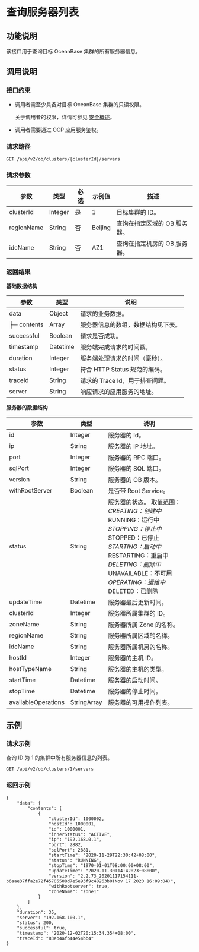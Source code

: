 查询服务器列表
============================

**功能说明**
-----------------------------

该接口用于查询目标 OceanBase 集群的所有服务器信息。

**调用说明**
-----------------------------

### 接口约束

* 调用者需至少具备对目标 OceanBase 集群的只读权限。

  关于调用者的权限，详情可参见 [安全概述](../../4.user-guide-2/3.features/7.system-management-features-1/4.security-overview.md)。
  
* 调用者需要通过 OCP 应用服务鉴权。

### 请求路径

`GET /api/v2/ob/clusters/{clusterId}/servers`

### 请求参数

|     参数     |   类型    | 必选 |   示例值   |        描述        |
|------------|---------|----|---------|------------------|
| clusterId  | Integer | 是  | 1       | 目标集群的 ID。        |
| regionName | String  | 否  | Beijing | 查询在指定区域的 OB 服务器。 |
| idcName    | String  | 否  | AZ1     | 查询在指定机房的 OB 服务器。 |

### 返回结果

**基础数据结构**

|     参数      |    类型    |          说明           |
|-------------|----------|-----------------------|
| data        | Object   | 请求的业务数据。              |
| ├─ contents | Array    | 服务器信息的数组，数据结构见下表。     |
| successful  | Boolean  | 请求是否成功。               |
| timestamp   | Datetime | 服务端完成请求的时间戳。          |
| duration    | Integer  | 服务端处理请求的时间（毫秒）。       |
| status      | Integer  | 符合 HTTP Status 规范的编码。 |
| traceId     | String   | 请求的 Trace Id，用于排查问题。  |
| server      | String   | 响应请求的应用服务的地址。         |

**服务器的数据结构**

|         参数          |     类型      |                                                                                                                                                                                                                                                                                           说明                                                                                                                                                                                                                                                                                           |
|---------------------|-------------|----------------------------------------------------------------------------------------------------------------------------------------------------------------------------------------------------------------------------------------------------------------------------------------------------------------------------------------------------------------------------------------------------------------------------------------------------------------------------------------------------------------------------------------------------------------------------------------|
| id                  | Integer     | 服务器的 Id。                                                                                                                                                                                                                                                                                                                                                                                                                                                                                                                                                                               |
| ip                  | String      | 服务器的 IP 地址。                                                                                                                                                                                                                                                                                                                                                                                                                                                                                                                                                                            |
| port                | Integer     | 服务器的 RPC 端口。                                                                                                                                                                                                                                                                                                                                                                                                                                                                                                                                                                           |
| sqlPort             | Integer     | 服务器的 SQL 端口。                                                                                                                                                                                                                                                                                                                                                                                                                                                                                                                                                                           |
| version             | String      | 服务器的 OB 版本。                                                                                                                                                                                                                                                                                                                                                                                                                                                                                                                                                                            |
| withRootServer      | Boolean     | 是否带 Root Service。                                                                                                                                                                                                                                                                                                                                                                                                                                                                                                                                                                      |
| status              | String      | 服务器的状态。 取值范围： *CREATING：创建中* RUNNING：运行中   *STOPPING：停止中* STOPPED：已停止   *STARTING：启动中* RESTARTING：重启中   *DELETING：删除中* UNAVAILABLE：不可用   *OPERATING：运维中* DELETED：已删除    |
| updateTime          | Datetime    | 服务器最后更新时间。                                                                                                                                                                                                                                                                                                                                                                                                                                                                                                                                                                             |
| clusterId           | Integer     | 服务器所属集群的 ID。                                                                                                                                                                                                                                                                                                                                                                                                                                                                                                                                                                           |
| zoneName            | String      | 服务器所属 Zone 的名称。                                                                                                                                                                                                                                                                                                                                                                                                                                                                                                                                                                        |
| regionName          | String      | 服务器所属区域的名称。                                                                                                                                                                                                                                                                                                                                                                                                                                                                                                                                                                            |
| idcName             | String      | 服务器所属机房的名称。                                                                                                                                                                                                                                                                                                                                                                                                                                                                                                                                                                            |
| hostId              | Integer     | 服务器的主机 ID。                                                                                                                                                                                                                                                                                                                                                                                                                                                                                                                                                                             |
| hostTypeName        | String      | 服务器的主机的类型。                                                                                                                                                                                                                                                                                                                                                                                                                                                                                                                                                                             |
| startTime           | Datetime    | 服务器的启动时间。                                                                                                                                                                                                                                                                                                                                                                                                                                                                                                                                                                              |
| stopTime            | Datetime    | 服务器的停止时间。                                                                                                                                                                                                                                                                                                                                                                                                                                                                                                                                                                              |
| availableOperations | StringArray | 服务器的可用操作列表。                                                                                                                                                                                                                                                                                                                                                                                                                                                                                                                                                                            |

**示例**
---------------------------

### 请求示例

查询 ID 为 1 的集群中所有服务器信息的列表。

`GET /api/v2/ob/clusters/1/servers`

### 返回示例

```unknow
{
    "data": {
        "contents": [
            {
                "clusterId": 1000002,
                "hostId": 1000001,
                "id": 1000001,
                "innerStatus": "ACTIVE",
                "ip": "192.168.0.1",
                "port": 2882,
                "sqlPort": 2881,
                "startTime": "2020-11-29T22:30:42+08:00",
                "status": "RUNNING",
                "stopTime": "1970-01-01T08:00:00+08:00",
                "updateTime": "2020-11-30T14:42:23+08:00",
                "version": "2.2.73_20201117154111-b6aae37ffa2e72f45705508d7e5e93f9c48263b0(Nov 17 2020 16:09:04)",
                "withRootserver": true,
                "zoneName": "zone1"
            }
        ]
    },
    "duration": 35,
    "server": "192.168.100.1",
    "status": 200,
    "successful": true,
    "timestamp": "2020-12-02T20:15:34.354+08:00",
    "traceId": "83eb4afb44e54bb4"
}
```
